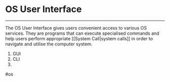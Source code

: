 # OS User Interface
---
The OS User Interface gives users convenient access to various OS services. They are programs that can execute specialised commands and help users perform appropriate [[System Call|system calls]] in order to navigate and utilise the computer system.

1. GUI
2. CLI
3. 
#os